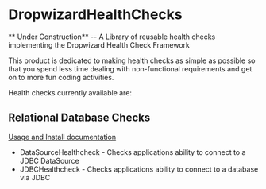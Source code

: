 # DropwizardHealthChecks
** Under Construction** -- A Library of reusable health checks implementing the Dropwizard Health Check Framework 

This product is dedicated to making health checks as simple as possible so that you spend less
time dealing with non-functional requirements and get on to more fun coding activities.

Health checks currently available are:
## Relational Database Checks ##
[Usage and Install documentation](DropwizardHealthChecks-jdbc/README.md)

* DataSourceHealthcheck - Checks applications ability to connect to a JDBC DataSource
* JDBCHealthcheck - Checks applications ability to connect to a database via JDBC


